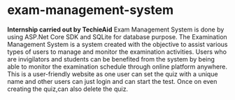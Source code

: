 # exam-management-system
**Internship carried out by TechieAid**
Exam Management System is done by using ASP.Net Core SDK and SQLite for database purpose.
The Examination Management System is a system created with the objective to assist various types of users to manage and monitor the examination activities. 
Users who are invigilators and students can be benefited from the system by being able to monitor the examination schedule through online platform anywhere.
This is a user-friendly website as one user can set the quiz with a unique name and other users can just login and can start the test. Once on even creating
the quiz,can also delete the quiz.
